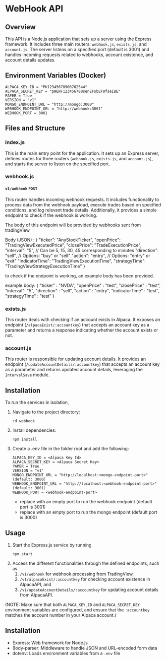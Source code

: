 # WebHook API

## Overview

This API is a Node.js application that sets up a server using the Express framework. It includes three main routers: `webhook.js`, `exists.js`, and `account.js`. The server listens on a specified port (default is 3001) and handles incoming requests related to webhooks, account existence, and account details updates.

## Environment Variables (Docker)

```
ALPACA_KEY_ID = "PK12345678900762544"
ALPACA_SECRET_KEY = "pWENF123456788senEFsbEFUfseIBE"
PAPER = True
VERSION = "v1"
MONGO_ENDPOINT_URL = "http://mongo:3000"
WEBHOOK_ENDPOINT_URL = "http://webhook:3001"
WEBHOOK_PORT = 3001
```

## Files and Structure

### index.js

This is the main entry point for the application. It sets up an Express server, defines routes for three routers (`webhook.js`, `exists.js`, and `account.js`), and starts the server to listen on the specified port.

### webhook.js

#### `v1/webhook` `POST`

This router handles incoming webhook requests. It includes functionality to process data from the webhook payload, execute trades based on specified conditions, and log relevant trade details. Additionally, it provides a simple endpoint to check if the webhook is working.

The body of this endpoint will be provided by webhooks sent from tradingView

Body (JSON) :
{
"ticker": "AnyStockTicker",
"openPrice": "TradingViewExecutedPrice",
"closePrice": "TradeExecutionPrice",
"interval": "5", // Can be 5, 15, 30, 45 corresponding to minutes
"direction": "sell", // Options: "buy" or "sell"
"action": "entry", // Options: "entry" or "exit"
"indicatorTime": "TradingViewExecutionTime",
"strategyTime": "TradingViewStrategyExecutionTime"
}

to check if the endpoint is working, an example body has been provided.

example body:
{
"ticker" : "NVDA",
"openPrice" : "test",
"closePrice" : "test",
"interval": "5",
"direction" : "sell",
"action" : "entry",
"indicatorTime" : "test",
"strategyTime" : "test"
}

### exists.js

This router deals with checking if an account exists in Alpaca. It exposes an endpoint (`/alpacaExist/:accountkey`) that accepts an account key as a parameter and returns a response indicating whether the account exists or not.

### account.js

This router is responsible for updating account details. It provides an endpoint (`/updateAccountDetails/:accountkey`) that accepts an account key as a parameter and returns updated account details, leveraging the `IntervalSave` module.

## Installation

To run the services in isolation,

1. Navigate to the project directory:

   ```
   cd webhook
   ```

2. Install dependencies:

   ```
   npm install
   ```

3. Create a .env file in the folder root and add the following:

   ```
   ALPACA_KEY_ID = <Alpaca Key Id>
   ALPACA_SECRET_KEY = <Alpaca Secret Key>
   PAPER = True
   VERSION = "v1"
   MONGO_ENDPOINT_URL = "http://localhost:<mongo-endpoint-port>" (default: 3000)
   WEBHOOK_ENDPOINT_URL = "http://localhost:<webhook-endpoint-port>" (default: 3001)
   WEBHOOK_PORT = <webhook-endpoint-port>
   ```

   - replace <webhook-endpoint-port> with an empty port to run the webhook endpoint (default port is 3001)
   - replace <mongo-endpoint-port> with an empty port to run the mongo endpoint (default port is 3000)

## Usage

1. Start the Express.js service by running
   ```
   npm start
   ```
2. Access the different functionalities through the defined endpoints, such as
   1. `/v1/webhook` for webhook processing from TradingView,
   2. `/v1/alpacaExist/:accountkey` for checking account existence in AlpacaAPI, and
   3. `/v1/updateAccountDetails/:accountkey` for updating account details from AlpacaAPI.

(NOTE: Make sure that both `ALPACA_KEY_ID` and `ALPACA_SECRET_KEY` environment variables are configured, and ensure that the `:accountkey` matches the account number in your Alpaca account.)

## Installation

- Express: Web framework for Node.js
- Body-parser: Middleware to handle JSON and URL-encoded form data
- dotenv: Loads environment variables from a `.env` file

